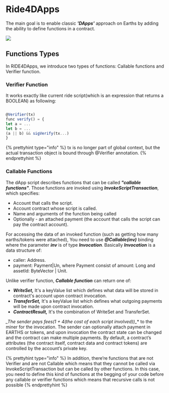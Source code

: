 # Ride4DApps

The main goal is to enable classic _**'DApps'**_ approach on Earths by adding the ability to define functions in a contract.

![](../_assets/RIDE4Dapp.png)

## Functions Types

In RIDE4DApps, we introduce two types of functions: Callable functions and Verifier function.

### Verifier Function

It works exactly like current ride script\(which is an expression that returns a BOOLEAN\) as following:

```js

@Verifier(tx)
func verify() = {
let a = ...
let b = ...
(a || b) && sigVerify(tx...)
}

```
{% prettyhint type="info" %} tx is no longer part of global context, but the actual transaction object is bound through @Verifier annotation. {% endprettyhint %}

### **Callable Functions**

The dApp script describes functions that can be called **_"callable functions"_**.
Those functions are invoked using **_InvokeScriptTransaction_**, which specifies:
* Account that calls the script.
* Account contract whose script is called.
* Name and arguments of the function being called
* Optionally - an attached payment (the account that calls the script can pay the contract account).


For accessing the data of an invoked function \(such as getting how many earths/tokens were attached\), You need to use _**@Callable\(inv\)**_ binding where the parameter _**inv**_ is of type _**Invocation**_. Basically _**Invocation**_ is a data structure of:

* caller: Address.
* payment: Payment\|Un, where Payment consist of amount: Long and assetId: ByteVector \| Unit.

Unlike verifier function, _**Callable function**_ can return one of:

* _**WriteSet,**_ It's a keyValue list which defines what data will be stored in contract's account upon contract invocation.
* _**TransferSet,**_ It's a keyValue list which defines what outgoing payments will be made upon contract invocation.
* **_ContractResult,_** It's the combination of WriteSet and TransferSet.

**_The sender pays fees(1 + 4*(the cost of each script involved))_** to the miner for the invocation. The sender can optionally attach payment in EARTHS or tokens, and upon invocation the contract state can be changed and the contract can make multiple payments. By default, a contract’s attributes (the contract itself, contract data and contract tokens) are controlled by the account’s private key.

{% prettyhint type="info" %} In addition, there’re functions that are not Verifier and are not Callable which means that they cannot be called via InvokeScriptTransaction but can be called by other functions. In this case, you need to define this kind of functions at the begging of your code before any callable or verifier functions which means that recursive calls is not possible {% endprettyhint %}